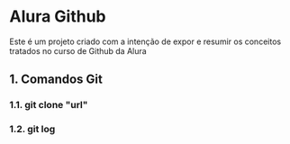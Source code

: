 <h1>Alura Github</h1>
Este é um projeto criado com a intenção de expor e resumir os conceitos tratados no curso de Github da Alura

<h2>1. Comandos Git</h2>
<h3>1.1. git clone "url" </h3>
<h3>1.2. git log </h3>
